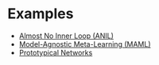 # Examples

 - [Almost No Inner Loop (ANIL)](anil/)
 - [Model-Agnostic Meta-Learning (MAML)](maml/)
 - [Prototypical Networks](protonet/)
